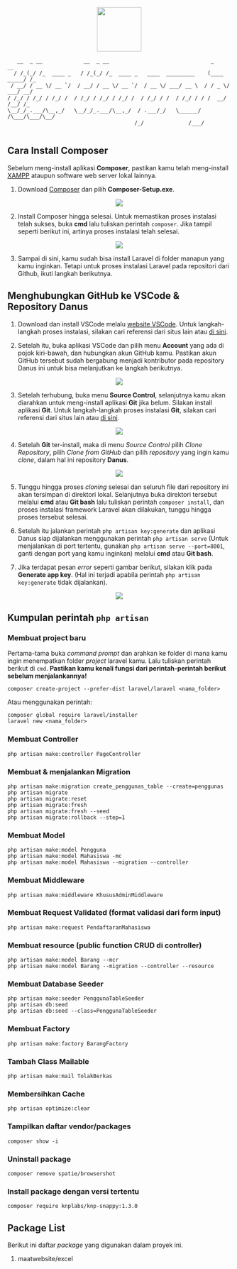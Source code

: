 <p align="center"><a href="#" target="_blank"><img src="https://raw.githubusercontent.com/Mohpoe/dokumentasi/master/tiba_tiba/kemenkes.png" width="100"></a></p>

```
   __  _ __             __  _ __                                _           __ 
  / /_(_/ /_  ____ _   / /_(_/ /_  ____ _   ____  _________    (____  _____/ /_
 / __/ / __ \/ __ `/  / __/ / __ \/ __ `/  / __ \/ ___/ __ \  / / _ \/ ___/ __/
/ /_/ / /_/ / /_/ /  / /_/ / /_/ / /_/ /  / /_/ / /  / /_/ / / /  __/ /__/ /_  
\__/_/_.___/\__,_/   \__/_/_.___/\__,_/  / .___/_/   \______/ /\___/\___/\__/  
                                        /_/              /___/                   
                                                                                      
```

## Cara Install Composer

Sebelum meng-install aplikasi **Composer**, pastikan kamu telah meng-install [XAMPP](https://www.apachefriends.org/download.html) ataupun software web server lokal lainnya.

1. Download [Composer](https://getcomposer.org/download/) dan pilih **Composer-Setup.exe**.

<p align="center">
<img src="https://raw.githubusercontent.com/Mohpoe/dokumentasi/master/danus/composer-download.png">
</p>

2. Install Composer hingga selesai. Untuk memastikan proses instalasi telah sukses, buka **cmd** lalu tuliskan perintah `composer`. Jika tampil seperti berikut ini, artinya proses instalasi telah selesai.

<p align="center">
<img src="https://raw.githubusercontent.com/Mohpoe/dokumentasi/master/danus/composer-test.png">
</p>

3. Sampai di sini, kamu sudah bisa install Laravel di folder manapun yang kamu inginkan. Tetapi untuk proses instalasi Laravel pada repositori dari Github, ikuti langkah berikutnya.

## Menghubungkan GitHub ke VSCode & Repository Danus

1. Download dan install VSCode melalu [website VSCode](https://code.visualstudio.com/download). Untuk langkah-langkah proses instalasi, silakan cari referensi dari situs lain atau [di sini](https://www.sekayuweb.com/2021/07/cara-install-visual-studio-code-di-windows.html).

2. Setelah itu, buka aplikasi VSCode dan pilih menu **Account** yang ada di pojok kiri-bawah, dan hubungkan akun GitHub kamu. Pastikan akun GitHub tersebut sudah bergabung menjadi kontributor pada repository Danus ini untuk bisa melanjutkan ke langkah berikutnya.

<p align="center">
<img src="https://raw.githubusercontent.com/Mohpoe/dokumentasi/master/danus/github-account.png">
</p>

3. Setelah terhubung, buka menu **Source Control**, selanjutnya kamu akan diarahkan untuk meng-install aplikasi **Git** jika belum. Silakan install aplikasi **Git**. Untuk langkah-langkah proses instalasi **Git**, silakan cari referensi dari situs lain atau [di sini](https://www.niagahoster.co.id/blog/git-tutorial-dasar/).

<p align="center">
<img src="https://raw.githubusercontent.com/Mohpoe/dokumentasi/master/danus/github-source-control.png">
</p>

4. Setelah **Git** ter-install, maka di menu *Source Control* pilih *Clone Repository*, pilih *Clone from GitHub* dan pilih *repository* yang ingin kamu *clone*, dalam hal ini repository **Danus**.

<p align="center">
<img src="https://raw.githubusercontent.com/Mohpoe/dokumentasi/master/danus/github-clone-repo.png">
</p>

5. Tunggu hingga proses *cloning* selesai dan seluruh file dari repository ini akan tersimpan di direktori lokal. Selanjutnya buka direktori tersebut melalui **cmd** atau **Git bash** lalu tuliskan perintah `composer install`, dan proses instalasi framework Laravel akan dilakukan, tunggu hingga proses tersebut selesai.

6. Setelah itu jalankan perintah `php artisan key:generate` dan aplikasi Danus siap dijalankan menggunakan perintah `php artisan serve` (Untuk menjalankan di port tertentu, gunakan `php artisan serve --port=8001`, ganti dengan port yang kamu inginkan) melalui **cmd** atau **Git bash**.

7. Jika terdapat pesan *error* seperti gambar berikut, silakan klik pada **Generate app key**. (Hal ini terjadi apabila perintah `php artisan key:generate` tidak dijalankan).

<p align="center">
<img src="https://raw.githubusercontent.com/Mohpoe/dokumentasi/master/danus/IJ3ai.png">
</p>

## Kumpulan perintah `php artisan`

### Membuat project baru

Pertama-tama buka *command prompt* dan arahkan ke folder di mana kamu ingin menempatkan folder *project* laravel kamu. Lalu tuliskan perintah berikut di `cmd`. **Pastikan kamu kenali fungsi dari perintah-perintah berikut sebelum menjalankannya!**

```
composer create-project --prefer-dist laravel/laravel <nama_folder>
```

Atau menggunakan perintah:

```
composer global require laravel/installer
laravel new <nama_folder>
```

### Membuat Controller

```
php artisan make:controller PageController
```

### Membuat & menjalankan Migration

```
php artisan make:migration create_penggunas_table --create=penggunas
php artisan migrate
php artisan migrate:reset
php artisan migrate:fresh
php artisan migrate:fresh --seed
php artisan migrate:rollback --step=1
```

### Membuat Model

```
php artisan make:model Pengguna
php artisan make:model Mahasiswa -mc
php artisan make:model Mahasiswa --migration --controller
```

### Membuat Middleware

```
php artisan make:middleware KhususAdminMiddleware
```

### Membuat Request Validated (format validasi dari form input)

```
php artisan make:request PendaftaranMahasiswa
```

### Membuat resource (public function CRUD di controller)

```
php artisan make:model Barang --mcr
php artisan make:model Barang --migration --controller --resource
```

### Membuat Database Seeder

```
php artisan make:seeder PenggunaTableSeeder
php artisan db:seed
php artisan db:seed --class=PenggunaTableSeeder
```

### Membuat Factory

```
php artisan make:factory BarangFactory
```

### Tambah Class Mailable

```
php artisan make:mail TolakBerkas
```

### Membersihkan Cache

```
php artisan optimize:clear
```

### Tampilkan daftar vendor/packages

```
composer show -i
```

### Uninstall package

```
composer remove spatie/browsershot
```

### Install package dengan versi tertentu

```
composer require knplabs/knp-snappy:1.3.0
```

## Package List

Berikut ini daftar *package* yang digunakan dalam proyek ini.

1. maatwebsite/excel
